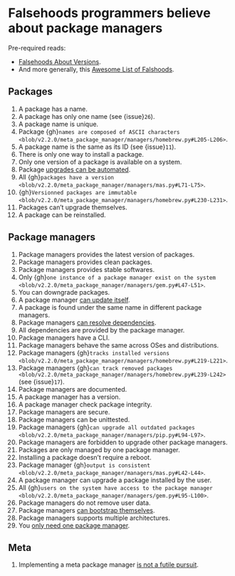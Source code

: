 # Falsehoods programmers believe about package managers

Pre-required reads:

- [Falsehoods About Versions](https://github.com/xenoterracide/falsehoods/blob/master/versions.md).
- And more generally, this
  [Awesome List of Falshoods](https://github.com/kdeldycke/awesome-falsehood).

## Packages

1. A package has a name.
1. A package has only one name (see {issue}`26`).
1. A package name is unique.
1. Package
   {gh}`names are composed of ASCII characters <blob/v2.2.0/meta_package_manager/managers/homebrew.py#L205-L206>`.
1. A package name is the same as its ID (see {issue}`11`).
1. There is only one way to install a package.
1. Only one version of a package is available on a system.
1. Package
   [upgrades can be automated](https://en.wikipedia.org/wiki/Dependency_hell).
1. All
   {gh}`packages have a version <blob/v2.2.0/meta_package_manager/managers/mas.py#L71-L75>`.
1. {gh}`Versionned packages are immutable <blob/v2.2.0/meta_package_manager/managers/homebrew.py#L230-L231>`.
1. Packages can’t upgrade themselves.
1. A package can be reinstalled.

## Package managers

1. Package managers provides the latest version of packages.
1. Package managers provides clean packages.
1. Package managers provides stable softwares.
1. Only
   {gh}`one instance of a package manager exist on the system <blob/v2.2.0/meta_package_manager/managers/gem.py#L47-L51>`.
1. You can downgrade packages.
1. A package manager
   [can update itself](https://twitter.com/kdeldycke/status/772832404960636928).
1. A package is found under the same name in different package managers.
1. Package managers
   [can resolve dependencies](https://github.com/pypa/pip/issues/988).
1. All dependencies are provided by the package manager.
1. Package managers have a CLI.
1. Package managers behave the same across OSes and distributions.
1. Package managers
   {gh}`tracks installed versions <blob/v2.2.0/meta_package_manager/managers/homebrew.py#L219-L221>`.
1. Package managers
   {gh}`can track removed packages <blob/v2.2.0/meta_package_manager/managers/homebrew.py#L239-L242>`
   (see {issue}`17`).
1. Package managers are documented.
1. A package manager has a version.
1. A package manager check package integrity.
1. Package managers are secure.
1. Package managers can be unittested.
1. Package managers
   {gh}`can upgrade all outdated packages <blob/v2.2.0/meta_package_manager/managers/pip.py#L94-L97>`.
1. Package managers are forbidden to upgrade other package managers.
1. Packages are only managed by one package manager.
1. Installing a package doesn’t require a reboot.
1. Package manager
   {gh}`output is consistent <blob/v2.2.0/meta_package_manager/managers/mas.py#L42-L44>`.
1. A package manager can upgrade a package installed by the user.
1. All
   {gh}`users on the system have access to the package manager <blob/v2.2.0/meta_package_manager/managers/gem.py#L95-L100>`.
1. Package managers do not remove user data.
1. Package managers
   [can bootstrap themselves](https://github.com/Homebrew/brew/blob/master/docs/Common-Issues.md#brew-complains-about-absence-of-command-line-tools).
1. Package managers supports multiple architectures.
1. You
   [only need one package manager](https://utcc.utoronto.ca/~cks/space/blog/tech/PackageManagersTwoTypes).

## Meta

1. Implementing a meta package manager
   [is not a futile pursuit](https://xkcd.com/1654/).
